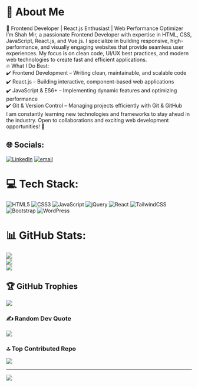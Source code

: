 # 💫 About Me
🚀 Frontend Developer | React.js Enthusiast | Web Performance Optimizer<br>I’m Shah Mir, a passionate Frontend Developer with expertise in HTML, CSS, JavaScript, React.js, and Vue.js. I specialize in building responsive, high-performance, and visually engaging websites that provide seamless user experiences. My focus is on clean code, UI/UX best practices, and modern web technologies to create fast and efficient applications.<br>🔥 What I Do Best:<br>✔️ Frontend Development – Writing clean, maintainable, and scalable code<br>✔️ React.js – Building interactive, component-based web applications<br>✔️ JavaScript & ES6+ – Implementing dynamic features and optimizing performance<br>✔️ Git & Version Control – Managing projects efficiently with Git & GitHub<br>I am constantly learning new technologies and frameworks to stay ahead in the industry. Open to collaborations and exciting web development opportunities! 🚀


## 🌐 Socials:
[![LinkedIn](https://img.shields.io/badge/LinkedIn-%230077B5.svg?logo=linkedin&logoColor=white)](https://linkedin.com/in/https://www.linkedin.com/in/shah-mir-09a038348/) [![email](https://img.shields.io/badge/Email-D14836?logo=gmail&logoColor=white)](mailto:areebshiekh.1503b@gmail.com) 

# 💻 Tech Stack:
![HTML5](https://img.shields.io/badge/html5-%23E34F26.svg?style=for-the-badge&logo=html5&logoColor=white) ![CSS3](https://img.shields.io/badge/css3-%231572B6.svg?style=for-the-badge&logo=css3&logoColor=white) ![JavaScript](https://img.shields.io/badge/javascript-%23323330.svg?style=for-the-badge&logo=javascript&logoColor=%23F7DF1E) ![jQuery](https://img.shields.io/badge/jquery-%230769AD.svg?style=for-the-badge&logo=jquery&logoColor=white) ![React](https://img.shields.io/badge/react-%2320232a.svg?style=for-the-badge&logo=react&logoColor=%2361DAFB) ![TailwindCSS](https://img.shields.io/badge/tailwindcss-%2338B2AC.svg?style=for-the-badge&logo=tailwind-css&logoColor=white) ![Bootstrap](https://img.shields.io/badge/bootstrap-%238511FA.svg?style=for-the-badge&logo=bootstrap&logoColor=white) ![WordPress](https://img.shields.io/badge/WordPress-%23117AC9.svg?style=for-the-badge&logo=WordPress&logoColor=white)
# 📊 GitHub Stats:
![](https://github-readme-stats.vercel.app/api?username=DataDrifter63&theme=dark&hide_border=false&include_all_commits=true&count_private=true)<br/>
![](https://github-readme-streak-stats.herokuapp.com/?user=DataDrifter63&theme=dark&hide_border=false)<br/>
![](https://github-readme-stats.vercel.app/api/top-langs/?username=DataDrifter63&theme=dark&hide_border=false&include_all_commits=true&count_private=true&layout=compact)

## 🏆 GitHub Trophies
![](https://github-profile-trophy.vercel.app/?username=DataDrifter63&theme=radical&no-frame=false&no-bg=true&margin-w=4)

### ✍️ Random Dev Quote
![](https://quotes-github-readme.vercel.app/api?type=horizontal&theme=radical)

### 🔝 Top Contributed Repo
![](https://github-contributor-stats.vercel.app/api?username=DataDrifter63&limit=5&theme=dark&combine_all_yearly_contributions=true)

---
[![](https://visitcount.itsvg.in/api?id=DataDrifter63&icon=0&color=0)](https://visitcount.itsvg.in)

<!-- Proudly created with GPRM ( https://gprm.itsvg.in ) -->
